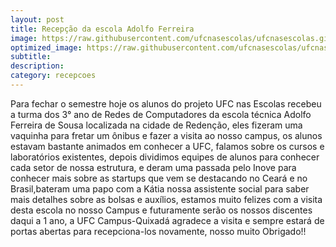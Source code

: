 ```yaml
---
layout: post
title: Recepção da escola Adolfo Ferreira
image: https://raw.githubusercontent.com/ufcnasescolas/ufcnasescolas.github.io/master/base/12/__capa.jpg
optimized_image: https://raw.githubusercontent.com/ufcnasescolas/ufcnasescolas.github.io/master/base/.thumb/12/Readme.jpg
subtitle: 
description: 
category: recepcoes
---
```

<!-- DON'T EDIT THIS FILE, GENERATED BY SCRIPT -->
<!-- DON'T EDIT THIS FILE, GENERATED BY SCRIPT -->
<!-- DON'T EDIT THIS FILE, GENERATED BY SCRIPT -->
<!-- DON'T EDIT THIS FILE, GENERATED BY SCRIPT -->
<!-- DON'T EDIT THIS FILE, GENERATED BY SCRIPT -->


Para fechar o semestre hoje os alunos do projeto UFC nas Escolas recebeu a turma dos 3° ano de Redes de Computadores da escola técnica Adolfo Ferreira de Sousa localizada na cidade de Redenção, eles fizeram uma vaquinha para fretar um ônibus e fazer a visita ao nosso campus, os alunos estavam bastante animados em conhecer a UFC, falamos sobre os cursos e laboratórios existentes, depois dividimos equipes de alunos para conhecer cada setor de nossa estrutura, e deram uma passada pelo Inove para conhecer mais sobre as startups que vem se destacando no Ceará e no Brasil,bateram uma papo com a Kátia nossa assistente social  para saber mais detalhes sobre as bolsas e auxílios, estamos muito felizes com a visita desta escola no nosso Campus e futuramente serão os nossos discentes daqui a 1 ano, a UFC Campus-Quixadá agradece a visita e sempre estará de portas abertas para recepciona-los novamente, nosso muito Obrigado!!
